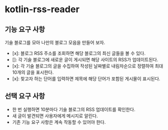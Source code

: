 # kotlin-rss-reader

## 기능 요구 사항
기술 블로그를 모아 나만의 블로그 모음을 만들어 보자.

- [x]: 블로그 RSS 주소를 조회하면 해당 블로그의 최신 글들을 볼 수 있다.
- []: 각 기술 블로그에 새로운 글이 게시되면 해당 사이트의 RSS가 업데이트된다.
- [x]: 각 기술 블로그의 글을 수집하여 작성된 날짜별로 내림차순으로 정렬하여 최대 10개의 글을 표시한다.
- [x]: 찾고자 하는 단어를 입력하면 제목에 해당 단어가 포함된 게시물이 표시된다. 

## 선택 요구 사항
- 한 번 실행하면 10분마다 기술 블로그의 RSS 업데이트를 확인한다.
- 새 글이 발견되면 사용자에게 메시지로 알린다.
- 기존 기능 요구 사항은 계속 작동할 수 있어야 한다.
